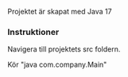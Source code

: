 Projektet är skapat med Java 17

### Instruktioner

Navigera till projektets src foldern.

Kör "java com.company.Main"





